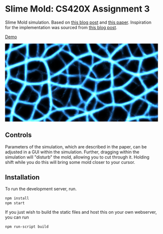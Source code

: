 # Slime Mold: CS420X Assignment 3

Slime Mold simulation. Based on [this blog post](https://sagejenson.com/physarum) and [this paper](https://uwe-repository.worktribe.com/output/980579). Inspiration for the implementation was sourced from [this blog post](https://kaesve.nl/projects/mold/summary.html).

[Demo](https://ollien.github.io/slime-mold/)

![Image of the simulation](https://raw.githubusercontent.com/ollien/slime-mold/master/screenshot.png?token=AAHOR72ED77AIEZUUPMKXC26LCBN4)

## Controls
Parameters of the simulation, which are described in the paper, can be adjusted in a GUI within the simulation. Further, dragging within the simulation will "disturb" the mold, allowing you to cut through it. Holding shift while you do this will bring some mold closer to your cursor.

## Installation

To run the development server, run.
```
npm install
npm start
```
If you just wish to build the static files and host this on your own webserver, you can run
```
npm run-script build
```

